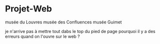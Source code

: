 # Projet-Web

musée du Louvres
musée des Confluences
musée Guimet

je n'arrive pas à mettre tout dabs le top du pied de page
pourquoi il y a des erreurs quand on l'ouvre sur le web ?